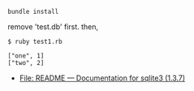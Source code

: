 ```
bundle install
```

remove 'test.db' first. then,

```
$ ruby test1.rb
```

```
["one", 1]
["two", 2]
```

* [File: README — Documentation for sqlite3 (1.3.7)](http://rubydoc.info/gems/sqlite3/1.3.7/file/README.rdoc)

